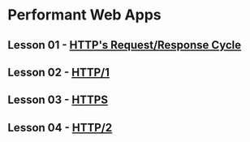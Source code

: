 # Performant Web Apps

## Lesson 01 - [HTTP's Request/Response Cycle](https://github.com/TomerPacific/MobileWebSpecialistNanodegree/tree/master/Performant%20Web%20Apps/HTTP's%20Request-Response%20Cycle)

## Lesson 02 - [HTTP/1](https://github.com/TomerPacific/MobileWebSpecialistNanodegree/tree/master/Performant%20Web%20Apps/HTTP-1)

## Lesson 03 - [HTTPS](https://github.com/TomerPacific/MobileWebSpecialistNanodegree/tree/master/Performant%20Web%20Apps/HTTPS)

## Lesson 04 - [HTTP/2](https://github.com/TomerPacific/MobileWebSpecialistNanodegree/tree/master/Performant%20Web%20Apps/HTTP-2)